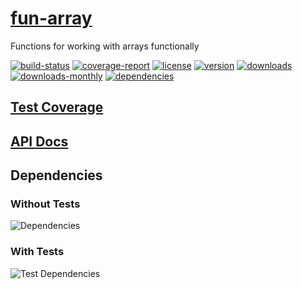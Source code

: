 # [fun-array](https://bagrounds.gitlab.io/fun-array)

Functions for working with arrays functionally

[![build-status](https://gitlab.com/bagrounds/fun-array/badges/master/build.svg)](https://gitlab.com/bagrounds/fun-array/commits/master)
[![coverage-report](https://gitlab.com/bagrounds/fun-array/badges/master/coverage.svg)](https://gitlab.com/bagrounds/fun-array/commits/master)
[![license](https://img.shields.io/npm/l/fun-array.svg)](https://www.npmjs.com/package/fun-array)
[![version](https://img.shields.io/npm/v/fun-array.svg)](https://www.npmjs.com/package/fun-array)
[![downloads](https://img.shields.io/npm/dt/fun-array.svg)](https://www.npmjs.com/package/fun-array)
[![downloads-monthly](https://img.shields.io/npm/dm/fun-array.svg)](https://www.npmjs.com/package/fun-array)
[![dependencies](https://david-dm.org/bagrounds/fun-array/status.svg)](https://david-dm.org/bagrounds/fun-array)

## [Test Coverage](https://bagrounds.gitlab.io/fun-array/coverage/lcov-report/index.html)

## [API Docs](https://bagrounds.gitlab.io/fun-array/index.html)

## Dependencies

### Without Tests

![Dependencies](https://bagrounds.gitlab.io/fun-array/img/dependencies.svg)

### With Tests

![Test Dependencies](https://bagrounds.gitlab.io/fun-array/img/dependencies-test.svg)

